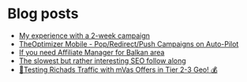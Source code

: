 # Blog posts
<!-- BLOG-POST-LIST:START -->
- [My experience with a 2-week campaign](https://afflift.com/f/threads/my-experience-with-a-2-week-campaign.10428/)
- [TheOptimizer Mobile - Pop/Redirect/Push Campaigns on Auto-Pilot](https://afflift.com/f/threads/theoptimizer-mobile-pop-redirect-push-campaigns-on-auto-pilot.1514/)
- [If you need Affiliate Manager for Balkan area](https://afflift.com/f/threads/if-you-need-affiliate-manager-for-balkan-area.10425/)
- [The slowest but rather interesting SEO follow along](https://afflift.com/f/threads/the-slowest-but-rather-interesting-seo-follow-along.4759/)
- [🔬Testing Richads Traffic with mVas Offers in Tier 2-3 Geo! 💰](https://afflift.com/f/threads/%F0%9F%94%ACtesting-richads-traffic-with-mvas-offers-in-tier-2-3-geo-%F0%9F%92%B0.10420/)
<!-- BLOG-POST-LIST:END -->
